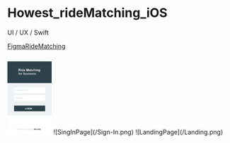 # Howest_rideMatching_iOS
UI / UX / Swift

[FigmaRideMatching](https://www.figma.com/file/Z2lqCEZEPI9QClay64gOrm/Howest-Opdracht?node-id=0%3A1)

<img src="/Sign-In.png" width= "100" > 
![SingInPage](/Sign-In.png)
![LandingPage](/Landing.png)


